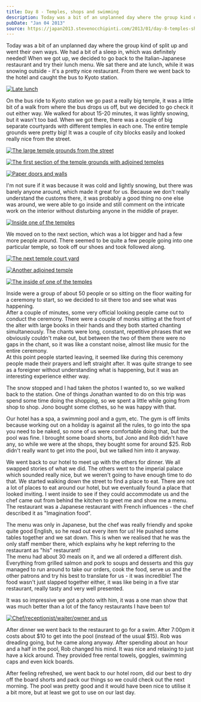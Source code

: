 ```yaml
---
title: Day 8 - Temples, shops and swimming
description: Today was a bit of an unplanned day where the group kind of split up and went their own ways. We had a bit of a sleep in, which was definite...
pubDate: "Jan 04 2013"
source: https://japan2013.stevenocchipinti.com/2013/01/day-8-temples-shops-and-swimming.html
---
```


Today was a bit of an unplanned day where the group kind of split up and went their own ways. We had a bit of a sleep in, which was definitely needed! When we got up, we decided to go back to the Italian-Japanese restaurant and try their lunch menu. We sat there and ate lunch, while it was snowing outside - it's a pretty nice restaurant. From there we went back to the hotel and caught the bus to Kyoto station.

[![Late lunch](https://3.bp.blogspot.com/-gF-wfvQZQug/UOgrgwhl2nI/AAAAAAAAAlI/xb1BFQmV-6g/s320/DSC_6850.JPG)](https://3.bp.blogspot.com/-gF-wfvQZQug/UOgrgwhl2nI/AAAAAAAAAlI/xb1BFQmV-6g/s1600/DSC_6850.JPG)

On the bus ride to Kyoto station we go past a really big temple, it was a little bit of a walk from where the bus drops us off, but we decided to go check it out either way. We walked for about 15-20 minutes, it was lightly snowing, but it wasn't too bad. When we got there, there was a couple of big separate courtyards with different temples in each one. The entire temple grounds were pretty big! It was a couple of city blocks easily and looked really nice from the street.

[![The large temple grounds from the street](https://1.bp.blogspot.com/-VXoZnyKsrnw/UOgr977NCWI/AAAAAAAAAlQ/DEYVIlOJbVc/s320/DSC_6857.JPG)](https://1.bp.blogspot.com/-VXoZnyKsrnw/UOgr977NCWI/AAAAAAAAAlQ/DEYVIlOJbVc/s1600/DSC_6857.JPG)

[![The first section of the temple grounds with adjoined temples](https://1.bp.blogspot.com/-fkczz50Co1U/UOgr9zGr73I/AAAAAAAAAlU/2hDwDfk2cM0/s320/DSC_6859.JPG)](https://1.bp.blogspot.com/-fkczz50Co1U/UOgr9zGr73I/AAAAAAAAAlU/2hDwDfk2cM0/s1600/DSC_6859.JPG)

[![Paper doors and walls](https://1.bp.blogspot.com/-13BKQCZomcE/UOgvHXwuEQI/AAAAAAAAAmM/-Zw5U860tZ8/s320/DSC_6871.JPG)](https://1.bp.blogspot.com/-13BKQCZomcE/UOgvHXwuEQI/AAAAAAAAAmM/-Zw5U860tZ8/s1600/DSC_6871.JPG)

I'm not sure if it was because it was cold and lightly snowing, but there was barely anyone around, which made it great for us. Because we don't really understand the customs there, it was probably a good thing no one else was around, we were able to go inside and still comment on the intricate work on the interior without disturbing anyone in the middle of prayer.

[![Inside one of the temples](https://2.bp.blogspot.com/-27Cumcan3wI/UOgtNZ82M4I/AAAAAAAAAlw/80oRLYmWukU/s320/DSC_6869e.jpg)](https://2.bp.blogspot.com/-27Cumcan3wI/UOgtNZ82M4I/AAAAAAAAAlw/80oRLYmWukU/s1600/DSC_6869e.jpg)

We moved on to the next section, which was a lot bigger and had a few more people around. There seemed to be quite a few people going into one particular temple, so took off our shoes and took followed along.

[![The next temple court yard](https://4.bp.blogspot.com/-cHcZgx9uCcY/UOgvsjEn-0I/AAAAAAAAAmU/aqiTz716mf8/s320/DSC_6881.JPG)](https://4.bp.blogspot.com/-cHcZgx9uCcY/UOgvsjEn-0I/AAAAAAAAAmU/aqiTz716mf8/s1600/DSC_6881.JPG)

[![Another adjoined temple](https://2.bp.blogspot.com/-Y-EP51wIX0Q/UOgv4DA2V_I/AAAAAAAAAmk/9ZIT5Z0Vgrw/s320/DSC_6873.JPG)](https://2.bp.blogspot.com/-Y-EP51wIX0Q/UOgv4DA2V_I/AAAAAAAAAmk/9ZIT5Z0Vgrw/s1600/DSC_6873.JPG)

[![The inside of one of the temples](https://3.bp.blogspot.com/-ZxVK5IgQ4YI/UOgvy8kcBvI/AAAAAAAAAmc/nKNuJt2swj8/s320/DSC_6876.JPG)](https://3.bp.blogspot.com/-ZxVK5IgQ4YI/UOgvy8kcBvI/AAAAAAAAAmc/nKNuJt2swj8/s1600/DSC_6876.JPG)

Inside were a group of about 50 people or so sitting on the floor waiting for a ceremony to start, so we decided to sit there too and see what was happening.  
After a couple of minutes, some very official looking people came out to conduct the ceremony. There were a couple of monks sitting at the front of the alter with large books in their hands and they both started chanting simultaneously. The chants were long, constant, repetitive phrases that we obviously couldn't make out, but between the two of them there were no gaps in the chant, so it was like a constant noise, almost like music for the entire ceremony.  
At this point people started leaving, it seemed like during this ceremony people made their prayers and left straight after. It was quite strange to see as a foreigner without understanding what is happening, but it was an interesting experience either way.

The snow stopped and I had taken the photos I wanted to, so we walked back to the station. One of things Jonathan wanted to do on this trip was spend some time doing the shopping, so we spent a little while going from shop to shop. Jono bought some clothes, so he was happy with that.

Our hotel has a spa, a swimming pool and a gym, etc. The gym is off limits because working out on a holiday is against all the rules, to go into the spa you need to be naked, so none of us were comfortable doing that, but the pool was fine. I brought some board shorts, but Jono and Rob didn't have any, so while we were at the shops, they bought some for around $25. Rob didn't really want to get into the pool, but we talked him into it anyway.

We went back to our hotel to meet up with the others for dinner. We all swapped stories of what we did. The others went to the imperial palace which sounded really nice, but we weren't going to have enough time to do that. We started walking down the street to find a place to eat. There are not a lot of places to eat around our hotel, but we eventually found a place that looked inviting. I went inside to see if they could accommodate us and the chef came out from behind the kitchen to greet me and show me a menu. The restaurant was a Japanese restaurant with French influences - the chef described it as "Imagination food".

The menu was only in Japanese, but the chef was really friendly and spoke quite good English, so he read out every item for us! He pushed some tables together and we sat down. This is when we realised that he was the only staff member there, which explains why he kept referring to the restaurant as "his" restaurant!  
The menu had about 30 meals on it, and we all ordered a different dish. Everything from grilled salmon and pork to soups and desserts and this guy managed to run around to take our orders, cook the food, serve us and the other patrons and try his best to translate for us - it was incredible! The food wasn't just slapped together either, it was like being in a five star restaurant, really tasty and very well presented.

It was so impressive we got a photo with him, it was a one man show that was much better than a lot of the fancy restaurants I have been to!

[![Chef/receptionist/waiter/owner and us](https://lh4.ggpht.com/-n4-h1R2s64c/UOgyNwEsCRI/AAAAAAAAAnA/1MHewYktbMw/s320/20130104_211843.jpg)](https://lh4.ggpht.com/-n4-h1R2s64c/UOgyNwEsCRI/AAAAAAAAAnA/1MHewYktbMw/s1600/20130104_211843.jpg)

After dinner we went back to the restaurant to go for a swim. After 7:00pm it costs about $10 to get into the pool (instead of the usual $15). Rob was dreading going, but he came along anyway. After spending about an hour and a half in the pool, Rob changed his mind. It was nice and relaxing to just have a kick around. They provided free rental towels, goggles, swimming caps and even kick boards.

After feeling refreshed, we went back to our hotel room, did our best to dry off the board shorts and pack our things so we could check out the next morning. The pool was pretty good and it would have been nice to utilise it a bit more, but at least we got to use on our last day.
